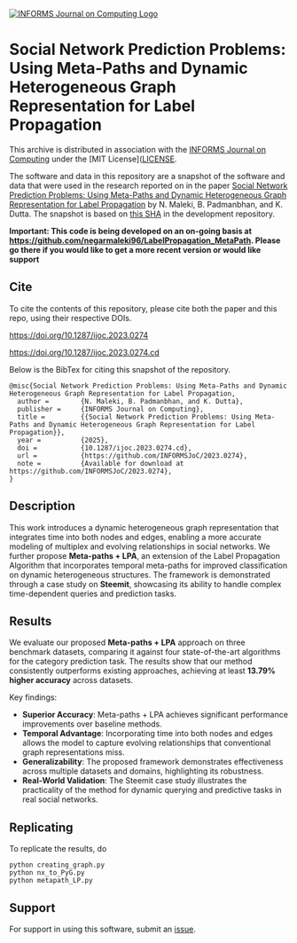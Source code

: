 [![INFORMS Journal on Computing Logo](https://INFORMSJoC.github.io/logos/INFORMS_Journal_on_Computing_Header.jpg)](https://pubsonline.informs.org/journal/ijoc)

# Social Network Prediction Problems: Using Meta-Paths and Dynamic Heterogeneous Graph Representation for Label Propagation

This archive is distributed in association with the [INFORMS Journal on
Computing](https://pubsonline.informs.org/journal/ijoc) under the [MIT License]([LICENSE](https://github.com/negarmaleki96/2023.0274/blob/ef429ace556643abbca1f97dd1f4758d4ddbae97/LICENSE.txt).

The software and data in this repository are a snapshot of the software and data
that were used in the research reported on in the paper 
[Social Network Prediction Problems: Using Meta-Paths and Dynamic Heterogeneous Graph Representation for Label Propagation](https://doi.org/10.1287/ijoc.2023.0274) by N. Maleki, B. Padmanbhan, and K. Dutta. 
The snapshot is based on 
[this SHA](https://github.com/negarmaleki96/LabelPropagation_MetaPath) 
in the development repository. 

**Important: This code is being developed on an on-going basis at 
https://github.com/negarmaleki96/LabelPropagation_MetaPath. Please go there if you would like to
get a more recent version or would like support**

## Cite

To cite the contents of this repository, please cite both the paper and this repo, using their respective DOIs.

https://doi.org/10.1287/ijoc.2023.0274

https://doi.org/10.1287/ijoc.2023.0274.cd

Below is the BibTex for citing this snapshot of the repository.

```
@misc{Social Network Prediction Problems: Using Meta-Paths and Dynamic Heterogeneous Graph Representation for Label Propagation,
  author =        {N. Maleki, B. Padmanbhan, and K. Dutta},
  publisher =     {INFORMS Journal on Computing},
  title =         {{Social Network Prediction Problems: Using Meta-Paths and Dynamic Heterogeneous Graph Representation for Label Propagation}},
  year =          {2025},
  doi =           {10.1287/ijoc.2023.0274.cd},
  url =           {https://github.com/INFORMSJoC/2023.0274},
  note =          {Available for download at https://github.com/INFORMSJoC/2023.0274},
}  
```

## Description

This work introduces a dynamic heterogeneous graph representation that integrates time into both nodes and edges, enabling a more accurate modeling of multiplex and evolving relationships in social networks. We further propose **Meta-paths + LPA**, an extension of the Label Propagation Algorithm that incorporates temporal meta-paths for improved classification on dynamic heterogeneous structures. The framework is demonstrated through a case study on **Steemit**, showcasing its ability to handle complex time-dependent queries and prediction tasks.

## Results

We evaluate our proposed **Meta-paths + LPA** approach on three benchmark datasets, comparing it against four state-of-the-art algorithms for the category prediction task. The results show that our method consistently outperforms existing approaches, achieving at least **13.79% higher accuracy** across datasets.  

Key findings:  
- **Superior Accuracy**: Meta-paths + LPA achieves significant performance improvements over baseline methods.  
- **Temporal Advantage**: Incorporating time into both nodes and edges allows the model to capture evolving relationships that conventional graph representations miss.  
- **Generalizability**: The proposed framework demonstrates effectiveness across multiple datasets and domains, highlighting its robustness.  
- **Real-World Validation**: The Steemit case study illustrates the practicality of the method for dynamic querying and predictive tasks in real social networks.

## Replicating

To replicate the results, do 

```
python creating_graph.py
python nx_to_PyG.py
python metapath_LP.py
```

## Support

For support in using this software, submit an
[issue](https://github.com/negarmaleki96/LabelPropagation_MetaPath/issues).
